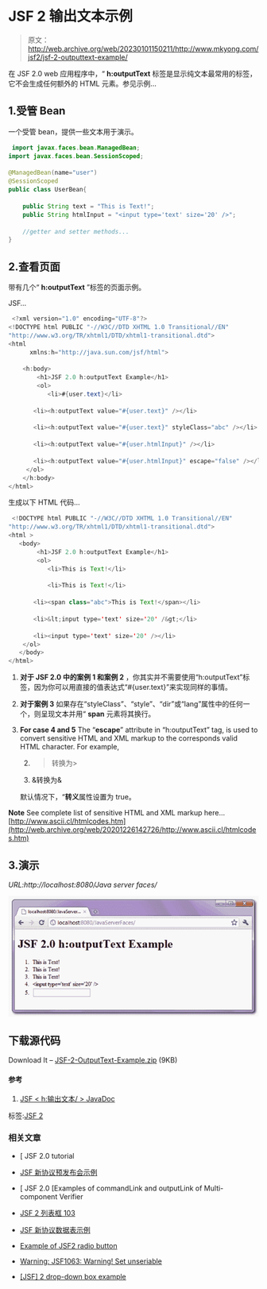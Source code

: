 # JSF 2 输出文本示例

> 原文：<http://web.archive.org/web/20230101150211/http://www.mkyong.com/jsf2/jsf-2-outputtext-example/>

在 JSF 2.0 web 应用程序中，“ **h:outputText** 标签是显示纯文本最常用的标签，它不会生成任何额外的 HTML 元素。参见示例…

## 1.受管 Bean

一个受管 bean，提供一些文本用于演示。

```java
 import javax.faces.bean.ManagedBean;
import javax.faces.bean.SessionScoped;

@ManagedBean(name="user")
@SessionScoped
public class UserBean{

	public String text = "This is Text!";
	public String htmlInput = "<input type='text' size='20' />";

	//getter and setter methods...
} 
```

## 2.查看页面

带有几个“ **h:outputText** ”标签的页面示例。

JSF…

```java
 <?xml version="1.0" encoding="UTF-8"?>
<!DOCTYPE html PUBLIC "-//W3C//DTD XHTML 1.0 Transitional//EN" 
"http://www.w3.org/TR/xhtml1/DTD/xhtml1-transitional.dtd">
<html    
      xmlns:h="http://java.sun.com/jsf/html">

    <h:body>
    	<h1>JSF 2.0 h:outputText Example</h1>
    	<ol>
    	   <li>#{user.text}</li>

 	   <li><h:outputText value="#{user.text}" /></li>

	   <li><h:outputText value="#{user.text}" styleClass="abc" /></li>

	   <li><h:outputText value="#{user.htmlInput}" /></li>

	   <li><h:outputText value="#{user.htmlInput}" escape="false" /></li>
	 </ol>
    </h:body>
</html> 
```

生成以下 HTML 代码…

```java
 <!DOCTYPE html PUBLIC "-//W3C//DTD XHTML 1.0 Transitional//EN" 
"http://www.w3.org/TR/xhtml1/DTD/xhtml1-transitional.dtd"> 
<html >
   <body> 
    	<h1>JSF 2.0 h:outputText Example</h1> 
    	<ol> 
    	   <li>This is Text!</li> 

           <li>This is Text!</li> 

	   <li><span class="abc">This is Text!</span></li> 

	   <li>&lt;input type='text' size='20' /&gt;</li> 

	   <li><input type='text' size='20' /></li> 
	</ol>
   </body> 
</html> 
```

1.  **对于 JSF 2.0 中的案例 1 和案例 2**
    ，你其实并不需要使用“h:outputText”标签，因为你可以用直接的值表达式“#{user.text}”来实现同样的事情。
2.  **对于案例 3**
    如果存在“styleClass”、“style”、“dir”或“lang”属性中的任何一个，则呈现文本并用“ **span** 元素将其换行。
3.  **For case 4 and 5**
    The “**escape**” attribute in “h:outputText” tag, is used to convert sensitive HTML and XML markup to the corresponds valid HTML character.
    For example,

    2.  >转换为>
    3.  &转换为&

    默认情况下，“**转义**属性设置为 true。

**Note**
See complete list of sensitive HTML and XML markup here…
[http://www.ascii.cl/htmlcodes.htm](http://web.archive.org/web/20201226142726/http://www.ascii.cl/htmlcodes.htm)

## 3.演示

*URL:http://localhost:8080/Java server faces/*



![jsf2-outputtext-example](img/413d8b6707570bd730af84dbf6c7ea11.png "jsf2-outputtext-example")

## 下载源代码

Download It – [JSF-2-OutputText-Example.zip](http://web.archive.org/web/20201226142726/http://www.mkyong.com/wp-content/uploads/2010/09/JSF-2-OutputText-Example.zip) (9KB)

#### 参考

1.  [JSF < h:输出文本/ > JavaDoc](http://web.archive.org/web/20201226142726/https://javaserverfaces.dev.java.net/nonav/docs/2.0/pdldocs/facelets/h/outputText.html)

标签:[JSF 2](http://web.archive.org/web/20201226142726/https://mkyong.com/tag/jsf2/)<input type="hidden" id="mkyong-current-postId" value="7175">

### 相关文章

*   [ JSF 2.0 tutorial
*   [JSF 新协议预发布会示例](/web/20201226142726/https://mkyong.com/jsf2/jsf-2-prerenderviewevent-example/)
*   [ JSF 2.0 [Examples of commandLink and outputLink of Multi-component Verifier

*   [JSF 2 列表框 103](/web/20201226142726/https://mkyong.com/jsf2/jsf-2-listbox-example/)
*   [JSF 新协议数据表示例](/web/20201226142726/https://mkyong.com/jsf2/jsf-2-datatable-example/)
*   [Example of JSF2 radio button](/web/20201226142726/https://mkyong.com/jsf2/jsf-2-radio-buttons-example/)
*   [Warning: JSF1063: Warning! Set unseriable](/web/20201226142726/https://mkyong.com/jsf2/warning-jsf1063-warning-setting-non-serializable-attribute-value-into-httpsession/)
*   [[JSF] 2 drop-down box example](/web/20201226142726/https://mkyong.com/jsf2/jsf-2-dropdown-box-example/)